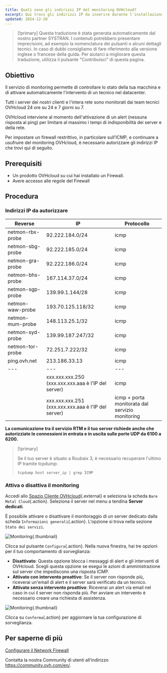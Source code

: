 ```yaml
---
title: Quali sono gli indirizzi IP del monitoring OVHcloud?
excerpt: Qui trovi gli indirizzi IP da inserire durante l'installazione del firewall, in modo che il monitoring OVHcloud continui a funzionare sul tuo server.
updated: 2024-12-20
---
```


> [!primary]
> Questa traduzione è stata generata automaticamente dal nostro partner SYSTRAN. I contenuti potrebbero presentare imprecisioni, ad esempio la nomenclatura dei pulsanti o alcuni dettagli tecnici. In caso di dubbi consigliamo di fare riferimento alla versione inglese o francese della guida. Per aiutarci a migliorare questa traduzione, utilizza il pulsante "Contribuisci" di questa pagina.
>

## Obiettivo

Il servizio di monitoring permette di controllare lo stato della tua macchina e di attivare automaticamente l'intervento di un tecnico nel datacenter.

Tutti i server dei nostri clienti e l'intera rete sono monitorati dai team tecnici OVHcloud 24 ore su 24 e 7 giorni su 7.

OVHcloud interviene al momento dell'attivazione di un alert (nessuna risposta ai ping) per limitare al massimo i tempi di indisponibilità dei server e della rete.

Per impostare un firewall restrittivo, in particolare sull'ICMP, e continuare a usufruire del monitoring OVHcloud, è necessario autorizzare gli indirizzi IP che trovi qui di seguito.

## Prerequisiti

- Un prodotto OVHcloud su cui hai installato un Firewall.
- Avere accesso alle regole del Firewall

## Procedura

### Indirizzi IP da autorizzare

|Reverse|IP|Protocollo|
|---|---|---|
|netmon-rbx-probe|92.222.184.0/24|icmp|
|netmon-sbg-probe|92.222.185.0/24|icmp|
|netmon-gra-probe|92.222.186.0/24|icmp|
|netmon-bhs-probe|167.114.37.0/24|icmp|
|netmon-sgp-probe|139.99.1.144/28|icmp|
|netmon-waw-probe|193.70.125.118/32|icmp|
|netmon-mum-probe|148.113.25.1/32|icmp|
|netmon-syd-probe|139.99.187.247/32|icmp|
|netmon-tor-probe|72.251.7.222/32|icmp|
|ping.ovh.net|213.186.33.13|icmp|
|---|---|---|
||xxx.xxx.xxx.250 (xxx.xxx.xxx.aaa è l'IP del server)|icmp|
||xxx.xxx.xxx.251 (xxx.xxx.xxx.aaa è l'IP del server)|icmp + porta monitorata dal servizio monitoring|

**La comunicazione tra il servizio RTM e il tuo server richiede anche che autorizziate le connessioni in entrata e in uscita sulle porte UDP da 6100 a 6200.**

> [!primary]
>
> Se il tuo server è situato a Roubaix 3, è necessario recuperare l'ultimo IP tramite tcpdump:
> <pre class="highlight language-console"><code class="language-console">tcpdump host server_ip | grep ICMP</code></pre>

### Attiva o disattiva il monitoring

Accedi allo [Spazio Cliente OVHcloud](/links/manager){.external} e seleziona la scheda `Bare Metal Cloud`{.action}. Seleziona il server nel menu a tendina **Server dedicati**.

È possibile attivare o disattivare il monitoraggio di un server dedicato dalla scheda `Informazioni generali`{.action}. L'opzione si trova nella sezione `Stato dei servizi`.

![Monitoring](images/monitoring-server.png){.thumbnail}

Clicca sul pulsante `Configura`{.action}. Nella nuova finestra, hai tre opzioni per il tuo comportamento di sorveglianza:

- **Disattivato**: Questa opzione blocca i messaggi di alert e gli interventi di OVHcloud. Scegli questa opzione se esegui le azioni di amministrazione sul server che impediscono una risposta ICMP.
- **Attivato con intervento proattivo**: Se il server non risponde più, riceverai un'email di alert e il server sarà verificato da un tecnico.
- **Attivato senza intervento proattivo**: Riceverai un alert via email nel caso in cui il server non risponda più. Per avviare un intervento è necessario creare una richiesta di assistenza.

![Monitoring](images/monitoring-server2.png){.thumbnail}

Clicca su `Conferma`{.action} per aggiornare la tua configurazione di sorveglianza.

## Per saperne di più

[Configurare il Network Firewall](/pages/bare_metal_cloud/dedicated_servers/firewall_network)

Contatta la nostra Community di utenti all’indirizzo <https://community.ovh.com/en/>.
